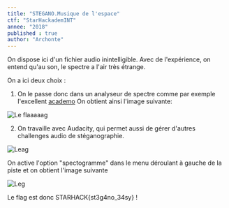 ```yaml
---
title: "STEGANO.Musique de l'espace"
ctf: "StarHackademINT"
annee: "2018"
published : true
author: "Archonte"
---
```


On dispose ici d'un fichier audio inintelligible.
Avec de l'expérience, on entend qu'au son, le spectre a l'air très étrange.

On a ici deux choix :
1) On le passe donc dans un analyseur de spectre comme par exemple l'excellent [academo](https://academo.org/demos/spectrum-analyzer/)
On obtient ainsi l'image suivante:

![Le flaaaaag](/assets/image/spacespectre.png)

2) On travaille avec Audacity, qui permet aussi de gérer d'autres challenges audio de stéganographie. 

![Leag](/assets/image/spaceauda1.png)

On active l'option "spectogramme" dans le menu déroulant à gauche de la piste et on obtient l'image suivante

![Leg](/assets/image/spaceauda2.png)

Le flag est donc STARHACK{st3g4no_34sy} !
